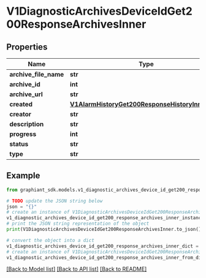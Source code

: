 # V1DiagnosticArchivesDeviceIdGet200ResponseArchivesInner


## Properties

Name | Type | Description | Notes
------------ | ------------- | ------------- | -------------
**archive_file_name** | **str** |  | [optional] 
**archive_id** | **int** |  | [optional] 
**archive_url** | **str** |  | [optional] 
**created** | [**V1AlarmHistoryGet200ResponseHistoryInnerTime**](V1AlarmHistoryGet200ResponseHistoryInnerTime.md) |  | [optional] 
**creator** | **str** |  | [optional] 
**description** | **str** |  | [optional] 
**progress** | **int** |  | [optional] 
**status** | **str** |  | [optional] 
**type** | **str** |  | [optional] 

## Example

```python
from graphiant_sdk.models.v1_diagnostic_archives_device_id_get200_response_archives_inner import V1DiagnosticArchivesDeviceIdGet200ResponseArchivesInner

# TODO update the JSON string below
json = "{}"
# create an instance of V1DiagnosticArchivesDeviceIdGet200ResponseArchivesInner from a JSON string
v1_diagnostic_archives_device_id_get200_response_archives_inner_instance = V1DiagnosticArchivesDeviceIdGet200ResponseArchivesInner.from_json(json)
# print the JSON string representation of the object
print(V1DiagnosticArchivesDeviceIdGet200ResponseArchivesInner.to_json())

# convert the object into a dict
v1_diagnostic_archives_device_id_get200_response_archives_inner_dict = v1_diagnostic_archives_device_id_get200_response_archives_inner_instance.to_dict()
# create an instance of V1DiagnosticArchivesDeviceIdGet200ResponseArchivesInner from a dict
v1_diagnostic_archives_device_id_get200_response_archives_inner_from_dict = V1DiagnosticArchivesDeviceIdGet200ResponseArchivesInner.from_dict(v1_diagnostic_archives_device_id_get200_response_archives_inner_dict)
```
[[Back to Model list]](../README.md#documentation-for-models) [[Back to API list]](../README.md#documentation-for-api-endpoints) [[Back to README]](../README.md)


